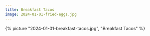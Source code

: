 ```yaml
---
title: Breakfast Tacos
image: 2024-01-01-fried-eggs.jpg
---
```


{% picture "2024-01-01-breakfast-tacos.jpg", "Breakfast Tacos" %}
